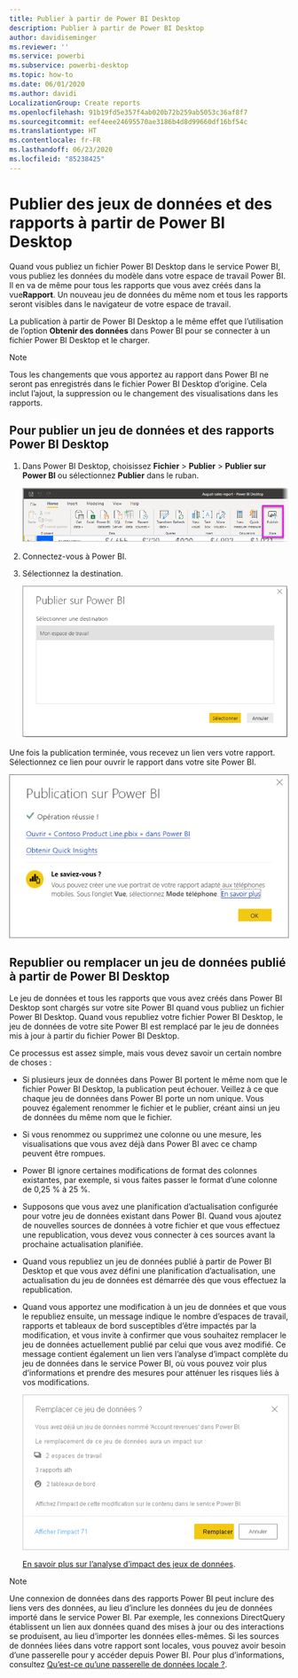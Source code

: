 ```yaml
---
title: Publier à partir de Power BI Desktop
description: Publier à partir de Power BI Desktop
author: davidiseminger
ms.reviewer: ''
ms.service: powerbi
ms.subservice: powerbi-desktop
ms.topic: how-to
ms.date: 06/01/2020
ms.author: davidi
LocalizationGroup: Create reports
ms.openlocfilehash: 91b19fd5e357f4ab020b72b259ab5053c36af8f7
ms.sourcegitcommit: eef4eee24695570ae3186b4d8d99660df16bf54c
ms.translationtype: HT
ms.contentlocale: fr-FR
ms.lasthandoff: 06/23/2020
ms.locfileid: "85238425"
---
```

# <a name="publish-datasets-and-reports-from-power-bi-desktop"></a>Publier des jeux de données et des rapports à partir de Power BI Desktop
Quand vous publiez un fichier Power BI Desktop dans le service Power BI, vous publiez les données du modèle dans votre espace de travail Power BI. Il en va de même pour tous les rapports que vous avez créés dans la vue**Rapport**. Un nouveau jeu de données du même nom et tous les rapports seront visibles dans le navigateur de votre espace de travail.

La publication à partir de Power BI Desktop a le même effet que l’utilisation de l’option **Obtenir des données** dans Power BI pour se connecter à un fichier Power BI Desktop et le charger.

> [!NOTE]
> Tous les changements que vous apportez au rapport dans Power BI ne seront pas enregistrés dans le fichier Power BI Desktop d’origine. Cela inclut l’ajout, la suppression ou le changement des visualisations dans les rapports.

## <a name="to-publish-a-power-bi-desktop-dataset-and-reports"></a>Pour publier un jeu de données et des rapports Power BI Desktop
1. Dans Power BI Desktop, choisissez **Fichier** \> **Publier** \> **Publier sur Power BI** ou sélectionnez **Publier** dans le ruban.  

   ![Bouton Publier](media/desktop-upload-desktop-files/pbid_publish_publishbutton.png)


2. Connectez-vous à Power BI.
3. Sélectionnez la destination.

   ![Sélectionner la destination de la publication](media/desktop-upload-desktop-files/pbid_publish_select_destination.png)

Une fois la publication terminée, vous recevez un lien vers votre rapport. Sélectionnez ce lien pour ouvrir le rapport dans votre site Power BI.

![Boîte de dialogue de réussite de la publication](media/desktop-upload-desktop-files/pbid_publish_success.png)

## <a name="republish-or-replace-a-dataset-published-from-power-bi-desktop"></a>Republier ou remplacer un jeu de données publié à partir de Power BI Desktop
Le jeu de données et tous les rapports que vous avez créés dans Power BI Desktop sont chargés sur votre site Power BI quand vous publiez un fichier Power BI Desktop. Quand vous republiez votre fichier Power BI Desktop, le jeu de données de votre site Power BI est remplacé par le jeu de données mis à jour à partir du fichier Power BI Desktop.

Ce processus est assez simple, mais vous devez savoir un certain nombre de choses :

* Si plusieurs jeux de données dans Power BI portent le même nom que le fichier Power BI Desktop, la publication peut échouer. Veillez à ce que chaque jeu de données dans Power BI porte un nom unique. Vous pouvez également renommer le fichier et le publier, créant ainsi un jeu de données du même nom que le fichier.
* Si vous renommez ou supprimez une colonne ou une mesure, les visualisations que vous avez déjà dans Power BI avec ce champ peuvent être rompues. 
* Power BI ignore certaines modifications de format des colonnes existantes, par exemple, si vous faites passer le format d’une colonne de 0,25 % à 25 %.
* Supposons que vous avez une planification d’actualisation configurée pour votre jeu de données existant dans Power BI. Quand vous ajoutez de nouvelles sources de données à votre fichier et que vous effectuez une republication, vous devez vous connecter à ces sources avant la prochaine actualisation planifiée.
* Quand vous republiez un jeu de données publié à partir de Power BI Desktop et que vous avez défini une planification d’actualisation, une actualisation du jeu de données est démarrée dès que vous effectuez la republication.
* Quand vous apportez une modification à un jeu de données et que vous le republiez ensuite, un message indique le nombre d’espaces de travail, rapports et tableaux de bord susceptibles d’être impactés par la modification, et vous invite à confirmer que vous souhaitez remplacer le jeu de données actuellement publié par celui que vous avez modifié. Ce message contient également un lien vers l’analyse d’impact complète du jeu de données dans le service Power BI, où vous pouvez voir plus d’informations et prendre des mesures pour atténuer les risques liés à vos modifications.

   ![Avertissement concernant l’impact de la republication d’un jeu de données](media/desktop-upload-desktop-files/pbid-dataset-impact-analysis-desktop-warning.png)

   [En savoir plus sur l’analyse d’impact des jeux de données](../collaborate-share/service-dataset-impact-analysis.md).

> [!NOTE]
> Une connexion de données dans des rapports Power BI peut inclure des liens vers des données, au lieu d’inclure les données du jeu de données importé dans le service Power BI. Par exemple, les connexions DirectQuery établissent un lien aux données quand des mises à jour ou des interactions se produisent, au lieu d’importer les données elles-mêmes. Si les sources de données liées dans votre rapport sont locales, vous pouvez avoir besoin d’une passerelle pour y accéder depuis Power BI. Pour plus d’informations, consultez [Qu’est-ce qu’une passerelle de données locale ?](../connect-data/service-gateway-onprem.md).
> 